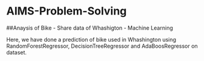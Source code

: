 # AIMS-Problem-Solving

##Anaysis of Bike - Share data of Whashigton - Machine Learning

Here, we have done a prediction of bike used in Whashington using RandomForestRegressor, DecisionTreeRegressor and AdaBoosRegressor on dataset. 




